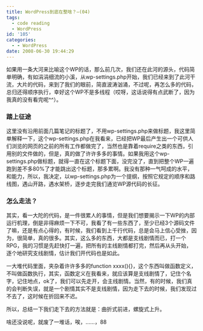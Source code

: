 ```yaml
---
title: WordPress到底在整啥？—(04)
tags:
  - code reading
  - WordPress
id: '105'
categories:
  - - WordPress
date: 2008-06-30 19:44:29
---
```


如果用一条大河来比喻这个WP的话，那么前几次，我们还在此河的源头，代码简单明确，有如涓涓细流的小溪，从wp-settings.php开始，我们已经来到了此河干流，大片的代码，来到了我们的眼前，简直波涛汹涌，不过呢，再怎么多的代码，总归还得顺序执行，幸好这个WP不是多线程（哎呀，这话说得有点武断了，因为我真的没有看完呢^^）。
<!-- more -->
### 踏上征途

这里没有沿用前面几篇笔记的标题了，不用wp-settings.php来做标题，我这里简单解释一下，这个wp-settings.php在我看来，已经把WP最后产生出一个可供人们浏览的网页的之前的所有工作都做完了，当然也是靠着require之类的东西，引用别的文件做的，但是，真的做了许许多多的事情。如果我用这个wp-settings.php做标题，就得一直在这个标题下面，没完没了，直到把整个WP一遍跑到差不多80%了才能跳出这个标题，那多累啊。我没有那种一气呵成的水平，和能力，所以，我决定，以wp-settings.php为一个提纲，按照它规定的顺序和路线图，遇山开路，遇水架桥，逐步走完我们通览WP源代码的长征。

### 怎么走法？

其实，看一大陀的代码，是一件很累人的事情，但是我们想要揭示一下WP的内部运行机理，倒是非得麻烦一下不可，我看了有一些东西了，至少已经3个源码文件了嘛，还是有点心得的，有时候，我们看到上千行代码，总是会马上信心受挫，因为，很简单，真的很多。其实，这么多的东西，大都是支线剧情而已，打一个RPG，我的习惯是先赶快打一遍，把所有的主线剧情都打完，然后再从头开始，逐个地研究支线剧情，估计我们开代码也是如此。

一大堆代码里面，夹杂着许许多多的function xxxx(){}，这个东西叫做函数定义，不叫做函数执行，其实，函数定义在我看来，就应该算是支线剧情了，记住个名字，记住地点，ok了，我们可以先走开，会主线剧情。当然，有的时候，我们真的会判断失误，就是一个剧情其实不是支线剧情，因为走下去的时候，我们发现过不去了，这时候在折回来不迟。

所以，总结一下我们走下去的方法就是：曲折式前进，螺旋式上升。

啥还没说呢，就废了一堆话，唉，……，88
